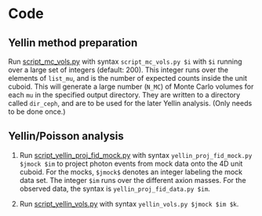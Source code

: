 # Code

## Yellin method preparation

Run [script_mc_vols.py](script_mc_vols.py) with syntax `script_mc_vols.py $i` with `$i` running over a large set of integers (default: 200). This integer runs over the elements of `list_mu`, and is the number of expected counts inside the unit cuboid. This will generate a large number (`N_MC`) of Monte Carlo volumes for each `mu` in the specified output directory. They are written to a directory called `dir_ceph`, and are to be used for the later Yellin analysis. (Only needs to be done once.)

## Yellin/Poisson analysis

1. Run [script_yellin_proj_fid_mock.py](script_yellin_proj_fid_mock.py) with syntax `yellin_proj_fid_mock.py $jmock $im` to project photon events from mock data onto the 4D unit cuboid. For the mocks, `$jmock$` denotes an integer labeling the mock data set. The integer `$im` runs over the different axion masses. For the observed data, the syntax is `yellin_proj_fid_data.py $im`.

2. Run [script_yellin_vols.py](script_yellin_vols.py) with syntax `yellin_vols.py $jmock $im $k`. 



